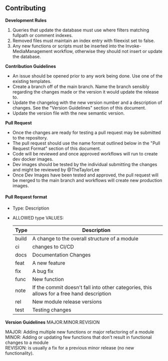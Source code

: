 ## Contributing

**Development Rules**
1. Queries that update the database must use where filters matching fullpath or comment indexes.
2. Removed files must maintain an index entry with fileexist set to false.
3. Any new functions or scripts must be inserted into the Invoke-MediaManagement workflow, otherwise they should not insert or update the database.

**Contribution Guidelines**

- An issue should be opened prior to any work being done. Use one of the existing templates.
- Create a  branch off of the main branch. Name the branch sensibly regarding the changes made or the version it would update the release to.
- Update the changelog with the new version number and a description of changes. See the "Version Guidelines" section of this document.
- Update the version file with the new semantic version.

**Pull Request**

- Once the changes are ready for testing a pull request may be submitted to the repository.
- The pull request should use the name format outlined below in the "Pull Request Format" section of this document.
- Code will be reviewed and once approved workflows will run to create dev docker images.
- Dev images should be tested by the individual submitting the changes and might be reviewed by @TheTaylorLee
- Once Dev Images have been tested and approved, the pull request will be merged to the main branch and workflows will create new production images.

#### Pull Request format
- Type: Description

- ALLOWED type VALUES:

    Type | Description
    ---------|----------
    build | A change to the overall structure of a module
    ci | changes to CI/CD
    docs | Documentation Changes
    feat | A new feature
    fix | A bug fix
    func | New function
    note | If the commit doesn't fall into other categories, this allows for a free hand description
    rel | New module release versions
    test | Testing changes

**Version Guidelines**
MAJOR.MINOR.REVISION

MAJOR: Adding multiple new functions or major refactoring of a module \
MINOR: Adding or updating few functions that don't result in functional changes to a module \
REVISION: is usually a fix for a previous minor release (no new functionality).
